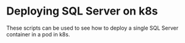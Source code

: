 # Deploying SQL Server on k8s

These scripts can be used to see how to deploy a single SQL Server container in a pod in k8s.